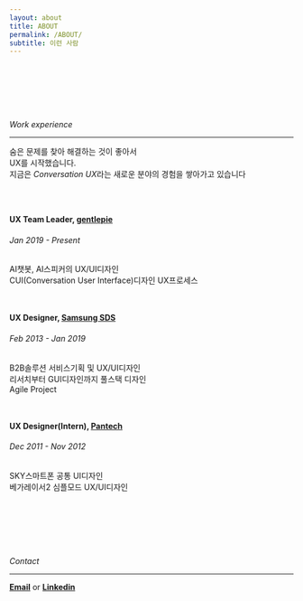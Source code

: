 ```yaml
---
layout: about
title: ABOUT
permalink: /ABOUT/
subtitle: 이런 사람 
---
```

<br><br><br><br><br>

*Work experience*

***  

숨은 문제를 찾아 해결하는 것이 좋아서  
UX를 시작했습니다.  
지금은 *Conversation UX*라는 새로운 분야의 경험을 쌓아가고 있습니다  


<br><br>

**UX Team Leader, [gentlepie](https://www.gentlepie.com/)**  
###### Jan 2019 - Present 
AI챗봇, AI스피커의 UX/UI디자인  
CUI(Conversation User Interface)디자인 UX프로세스    
<br><br>

**UX Designer, [Samsung SDS](https://www.samsungsds.com/)**  
###### Feb 2013 - Jan 2019  
B2B솔루션 서비스기획 및 UX/UI디자인  
리서치부터 GUI디자인까지 풀스택 디자인  
Agile Project   
<br><br>

**UX Designer(Intern), [Pantech](https://ko.wikipedia.org/wiki/%ED%8C%AC%ED%83%9D)**  
###### Dec 2011 - Nov 2012  
SKY스마트폰 공통 UI디자인  
베가레이서2 심플모드 UX/UI디자인
 


<br><br><br><br><br>


*Contact*  

***  

[**Email**](mailto:11jhjang21@gmail.com) or [**Linkedin**](https://www.linkedin.com/in/junghee-jang-65aba5136/)  
<br><br><br>